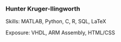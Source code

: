 ### Hunter Kruger-Ilingworth
Skills: MATLAB, Python, C, R, SQL, LaTeX

Exposure: VHDL, ARM Assembly, HTML/CSS

